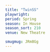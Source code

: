 ```yaml
---
title: "TwinSS"
playwright:
period: Spring
season: In House
season_sort: 210
venue: New Theatre

smugmug: JRm8Gg
---
```

